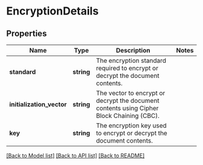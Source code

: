 # EncryptionDetails

## Properties
Name | Type | Description | Notes
------------ | ------------- | ------------- | -------------
**standard** | **string** | The encryption standard required to encrypt or decrypt the document contents. | 
**initialization_vector** | **string** | The vector to encrypt or decrypt the document contents using Cipher Block Chaining (CBC). | 
**key** | **string** | The encryption key used to encrypt or decrypt the document contents. | 

[[Back to Model list]](../README.md#documentation-for-models) [[Back to API list]](../README.md#documentation-for-api-endpoints) [[Back to README]](../README.md)


